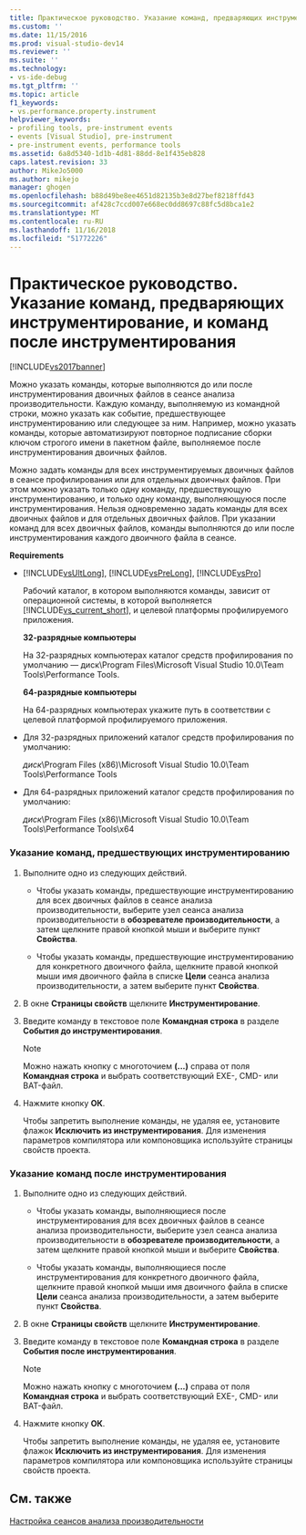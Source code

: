 ```yaml
---
title: Практическое руководство. Указание команд, предваряющих инструментирование, и команд после инструментирования | Документы Майкрософт
ms.custom: ''
ms.date: 11/15/2016
ms.prod: visual-studio-dev14
ms.reviewer: ''
ms.suite: ''
ms.technology:
- vs-ide-debug
ms.tgt_pltfrm: ''
ms.topic: article
f1_keywords:
- vs.performance.property.instrument
helpviewer_keywords:
- profiling tools, pre-instrument events
- events [Visual Studio], pre-instrument
- pre-instrument events, performance tools
ms.assetid: 6a8d5340-1d1b-4d81-88dd-8e1f435eb828
caps.latest.revision: 33
author: MikeJo5000
ms.author: mikejo
manager: ghogen
ms.openlocfilehash: b88d49be8ee4651d82135b3e8d27bef8218ffd43
ms.sourcegitcommit: af428c7ccd007e668ec0dd8697c88fc5d8bca1e2
ms.translationtype: MT
ms.contentlocale: ru-RU
ms.lasthandoff: 11/16/2018
ms.locfileid: "51772226"
---
```

# <a name="how-to-specify-pre--and-post-instrument-commands"></a>Практическое руководство. Указание команд, предваряющих инструментирование, и команд после инструментирования
[!INCLUDE[vs2017banner](../includes/vs2017banner.md)]

Можно указать команды, которые выполняются до или после инструментирования двоичных файлов в сеансе анализа производительности. Каждую команду, выполняемую из командной строки, можно указать как событие, предшествующее инструментированию или следующее за ним. Например, можно указать команды, которые автоматизируют повторное подписание сборки ключом строгого имени в пакетном файле, выполняемое после инструментирования двоичных файлов.  
  
 Можно задать команды для всех инструментируемых двоичных файлов в сеансе профилирования или для отдельных двоичных файлов. При этом можно указать только одну команду, предшествующую инструментированию, и только одну команду, выполняющуюся после инструментирования. Нельзя одновременно задать команды для всех двоичных файлов и для отдельных двоичных файлов. При указании команд для всех двоичных файлов, команды выполняются до или после инструментирования каждого двоичного файла в сеансе.  
  
 **Requirements**  
  
- [!INCLUDE[vsUltLong](../includes/vsultlong-md.md)], [!INCLUDE[vsPreLong](../includes/vsprelong-md.md)], [!INCLUDE[vsPro](../includes/vspro-md.md)]  
  
  Рабочий каталог, в котором выполняются команды, зависит от операционной системы, в которой выполняется [!INCLUDE[vs_current_short](../includes/vs-current-short-md.md)], и целевой платформы профилируемого приложения.  
  
  **32-разрядные компьютеры**  
  
  На 32-разрядных компьютерах каталог средств профилирования по умолчанию — диск\Program Files\Microsoft Visual Studio 10.0\Team Tools\Performance Tools.  
  
  **64-разрядные компьютеры**  
  
  На 64-разрядных компьютерах укажите путь в соответствии с целевой платформой профилируемого приложения.  
  
- Для 32-разрядных приложений каталог средств профилирования по умолчанию:  
  
   *диск*\Program Files (x86)\Microsoft Visual Studio 10.0\Team Tools\Performance Tools  
  
- Для 64-разрядных приложений каталог средств профилирования по умолчанию:  
  
   *диск*\Program Files (x86)\Microsoft Visual Studio 10.0\Team Tools\Performance Tools\x64  
  
### <a name="to-specify-pre-instrument-commands"></a>Указание команд, предшествующих инструментированию  
  
1.  Выполните одно из следующих действий.  
  
    -   Чтобы указать команды, предшествующие инструментированию для всех двоичных файлов в сеансе анализа производительности, выберите узел сеанса анализа производительности в **обозревателе производительности**, а затем щелкните правой кнопкой мыши и выберите пункт **Свойства**.  
  
    -   Чтобы указать команды, предшествующие инструментированию для конкретного двоичного файла, щелкните правой кнопкой мыши имя двоичного файла в списке **Цели** сеанса анализа производительности, а затем выберите пункт **Свойства**.  
  
2.  В окне **Страницы свойств** щелкните **Инструментирование**.  
  
3.  Введите команду в текстовое поле **Командная строка** в разделе **События до инструментирования**.  
  
    > [!NOTE]
    >  Можно нажать кнопку с многоточием **(...)** справа от поля **Командная строка** и выбрать соответствующий EXE-, CMD- или BAT-файл.  
  
4.  Нажмите кнопку **ОК**.  
  
     Чтобы запретить выполнение команды, не удаляя ее, установите флажок **Исключить из инструментирования**. Для изменения параметров компилятора или компоновщика используйте страницы свойств проекта.  
  
### <a name="to-specify-post-instrument-commands"></a>Указание команд после инструментирования  
  
1.  Выполните одно из следующих действий.  
  
    -   Чтобы указать команды, выполняющиеся после инструментирования для всех двоичных файлов в сеансе анализа производительности, выберите узел сеанса анализа производительности в **обозревателе производительности**, а затем щелкните правой кнопкой мыши и выберите **Свойства**.  
  
    -   Чтобы указать команды, выполняющиеся после инструментирования для конкретного двоичного файла, щелкните правой кнопкой мыши имя двоичного файла в списке **Цели** сеанса анализа производительности, а затем выберите пункт **Свойства**.  
  
2.  В окне **Страницы свойств** щелкните **Инструментирование**.  
  
3.  Введите команду в текстовое поле **Командная строка** в разделе **События после инструментирования**.  
  
    > [!NOTE]
    >  Можно нажать кнопку с многоточием **(...)** справа от поля **Командная строка** и выбрать соответствующий EXE-, CMD- или BAT-файл.  
  
4.  Нажмите кнопку **ОК**.  
  
     Чтобы запретить выполнение команды, не удаляя ее, установите флажок **Исключить из инструментирования**. Для изменения параметров компилятора или компоновщика используйте страницы свойств проекта.  
  
## <a name="see-also"></a>См. также  
 [Настройка сеансов анализа производительности](../profiling/configuring-performance-sessions.md)



